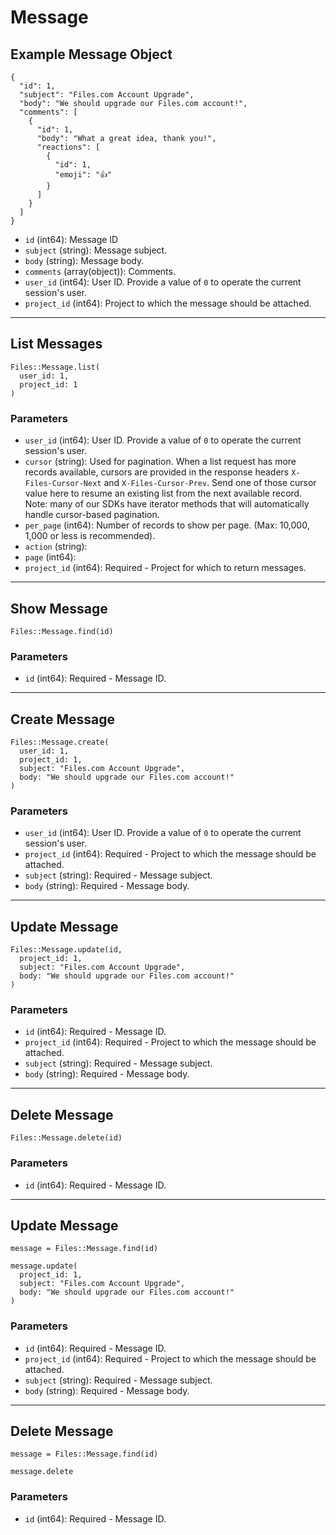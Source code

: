 # Message

## Example Message Object

```
{
  "id": 1,
  "subject": "Files.com Account Upgrade",
  "body": "We should upgrade our Files.com account!",
  "comments": [
    {
      "id": 1,
      "body": "What a great idea, thank you!",
      "reactions": [
        {
          "id": 1,
          "emoji": "👍"
        }
      ]
    }
  ]
}
```

* `id` (int64): Message ID
* `subject` (string): Message subject.
* `body` (string): Message body.
* `comments` (array(object)): Comments.
* `user_id` (int64): User ID.  Provide a value of `0` to operate the current session's user.
* `project_id` (int64): Project to which the message should be attached.


---

## List Messages

```
Files::Message.list(
  user_id: 1, 
  project_id: 1
)
```

### Parameters

* `user_id` (int64): User ID.  Provide a value of `0` to operate the current session's user.
* `cursor` (string): Used for pagination.  When a list request has more records available, cursors are provided in the response headers `X-Files-Cursor-Next` and `X-Files-Cursor-Prev`.  Send one of those cursor value here to resume an existing list from the next available record.  Note: many of our SDKs have iterator methods that will automatically handle cursor-based pagination.
* `per_page` (int64): Number of records to show per page.  (Max: 10,000, 1,000 or less is recommended).
* `action` (string): 
* `page` (int64): 
* `project_id` (int64): Required - Project for which to return messages.


---

## Show Message

```
Files::Message.find(id)
```

### Parameters

* `id` (int64): Required - Message ID.


---

## Create Message

```
Files::Message.create(
  user_id: 1, 
  project_id: 1, 
  subject: "Files.com Account Upgrade", 
  body: "We should upgrade our Files.com account!"
)
```

### Parameters

* `user_id` (int64): User ID.  Provide a value of `0` to operate the current session's user.
* `project_id` (int64): Required - Project to which the message should be attached.
* `subject` (string): Required - Message subject.
* `body` (string): Required - Message body.


---

## Update Message

```
Files::Message.update(id, 
  project_id: 1, 
  subject: "Files.com Account Upgrade", 
  body: "We should upgrade our Files.com account!"
)
```

### Parameters

* `id` (int64): Required - Message ID.
* `project_id` (int64): Required - Project to which the message should be attached.
* `subject` (string): Required - Message subject.
* `body` (string): Required - Message body.


---

## Delete Message

```
Files::Message.delete(id)
```

### Parameters

* `id` (int64): Required - Message ID.


---

## Update Message

```
message = Files::Message.find(id)

message.update(
  project_id: 1,
  subject: "Files.com Account Upgrade",
  body: "We should upgrade our Files.com account!"
)
```

### Parameters

* `id` (int64): Required - Message ID.
* `project_id` (int64): Required - Project to which the message should be attached.
* `subject` (string): Required - Message subject.
* `body` (string): Required - Message body.


---

## Delete Message

```
message = Files::Message.find(id)

message.delete
```

### Parameters

* `id` (int64): Required - Message ID.
